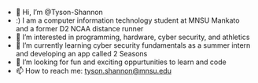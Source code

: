 - 👋 Hi, I’m @Tyson-Shannon
- :) I am a computer information technology student at MNSU Mankato and a former D2 NCAA distance runner
- 👀 I’m interested in programming, hardware, cyber security, and athletics
- 🌱 I’m currently learning cyber security fundamentals as a summer intern and developing an app called 2 Seasons
- 💞️ I’m looking for fun and exciting oppurtunities to learn and code
- 📫 How to reach me: tyson.shannon@mnsu.edu

<!---
Tyson-Shannon/Tyson-Shannon is a ✨ special ✨ repository because its `README.md` (this file) appears on your GitHub profile.
You can click the Preview link to take a look at your changes.
--->
